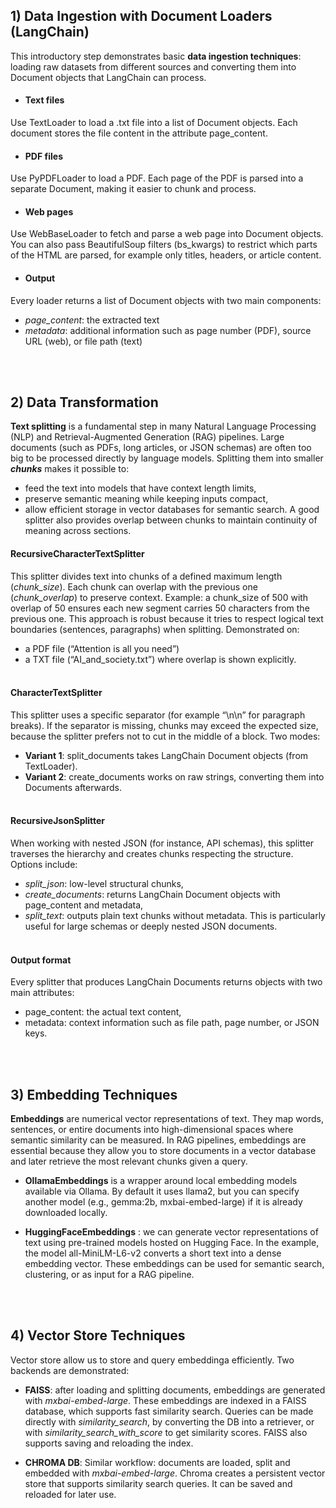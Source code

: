 ## 1) Data Ingestion with Document Loaders (LangChain)

This introductory step demonstrates basic **data ingestion techniques**: loading raw datasets from different sources and converting them into Document objects that LangChain can process.

- #### Text files
Use TextLoader to load a .txt file into a list of Document objects. Each document stores the file content in the attribute page_content.

- #### PDF files
Use PyPDFLoader to load a PDF. Each page of the PDF is parsed into a separate Document, making it easier to chunk and process.

- #### Web pages
Use WebBaseLoader to fetch and parse a web page into Document objects. You can also pass BeautifulSoup filters (bs_kwargs) to restrict which parts of the HTML are parsed, for example only titles, headers, or article content.

- #### Output
Every loader returns a list of Document objects with two main components:
- *page_content*: the extracted text
- *metadata*: additional information such as page number (PDF), source URL (web), or file path (text)

<br><br>

## 2) Data Transformation

**Text splitting** is a fundamental step in many Natural Language Processing (NLP) and Retrieval-Augmented Generation (RAG) pipelines. Large documents (such as PDFs, long articles, or JSON schemas) are often too big to be processed directly by language models. Splitting them into smaller ***chunks*** makes it possible to:
- feed the text into models that have context length limits,
- preserve semantic meaning while keeping inputs compact,
- allow efficient storage in vector databases for semantic search.
A good splitter also provides overlap between chunks to maintain continuity of meaning across sections.

#### RecursiveCharacterTextSplitter
This splitter divides text into chunks of a defined maximum length (*chunk_size*). Each chunk can overlap with the previous one (*chunk_overlap*) to preserve context. 
Example: a chunk_size of 500 with overlap of 50 ensures each new segment carries 50 characters from the previous one. This approach is robust because it tries to respect logical text boundaries (sentences, paragraphs) when splitting.
Demonstrated on:
- a PDF file (“Attention is all you need”)
- a TXT file (“AI_and_society.txt”) where overlap is shown explicitly.
<br><br>
#### CharacterTextSplitter
This splitter uses a specific separator (for example “\n\n” for paragraph breaks). If the separator is missing, chunks may exceed the expected size, because the splitter prefers not to cut in the middle of a block. Two modes:
- **Variant 1**: split_documents takes LangChain Document objects (from TextLoader).
- **Variant 2**: create_documents works on raw strings, converting them into Documents afterwards.
<br><br>
#### RecursiveJsonSplitter
When working with nested JSON (for instance, API schemas), this splitter traverses the hierarchy and creates chunks respecting the structure. Options include:
- *split_json*: low-level structural chunks,
- *create_documents*: returns LangChain Document objects with page_content and metadata,
- *split_text*: outputs plain text chunks without metadata.
This is particularly useful for large schemas or deeply nested JSON documents.
<br><br>
#### Output format
Every splitter that produces LangChain Documents returns objects with two main attributes:
- page_content: the actual text content,
- metadata: context information such as file path, page number, or JSON keys.

<br><br>

## 3) Embedding Techniques

**Embeddings** are numerical vector representations of text. They map words, sentences, or entire documents into high-dimensional spaces where semantic similarity can be measured. In RAG pipelines, embeddings are essential because they allow you to store documents in a vector database and later retrieve the most relevant chunks given a query.

- **OllamaEmbeddings** is a wrapper around local embedding models available via Ollama. By default it uses llama2, but you can specify another model (e.g., gemma:2b, mxbai-embed-large) if it is already downloaded locally.

- **HuggingFaceEmbeddings** : we can generate vector representations of text using pre-trained models hosted on Hugging Face. In the example, the model all-MiniLM-L6-v2 converts a short text into a dense embedding vector. These embeddings can be used for semantic search, clustering, or as input for a RAG pipeline.

<br><br>

## 4) Vector Store Techniques
Vector store allow us to store and query embeddinga efficiently. Two backends are demonstrated:

- **FAISS**: after loading and splitting documents, embeddings are generated with *mxbai-embed-large*. These embeddings are indexed in a FAISS database, which supports fast similarity search. Queries can be made directly with *similarity_search*, by converting the DB into a retriever, or with *similarity_search_with_score* to get similarity scores. FAISS also supports saving and reloading the index.

- **CHROMA DB**: Similar workflow: documents are loaded, split and embedded with *mxbai-embed-large*. Chroma creates a persistent vector store that supports similarity search queries. It can be saved and reloaded for later use.